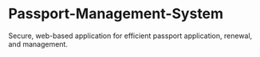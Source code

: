 # Passport-Management-System

Secure, web-based application for efficient passport application, renewal, and management.

